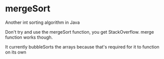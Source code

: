# mergeSort
Another int sorting algorithm in Java 

Don't try and use the mergeSort function, you get StackOverflow. merge function works though.

It currently bubbleSorts the arrays because that's required for it to function on its own
